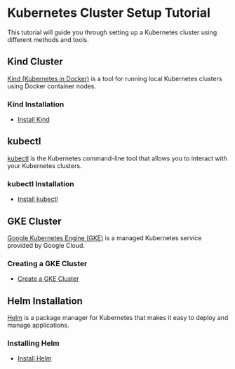 # Kubernetes Cluster Setup Tutorial

This tutorial will guide you through setting up a Kubernetes cluster using different methods and tools.

## Kind Cluster

[Kind (Kubernetes in Docker)](https://kind.sigs.k8s.io/) is a tool for running local Kubernetes clusters using Docker container nodes.

### Kind Installation

- [Install Kind](https://github.com/mashby2022/Kubernetes-troubleshooting-Oreilly/blob/7860ec0a3ca6375f4e48e0dfaabf155cbff28d05/labs/Kind%20setup)


## kubectl

[kubectl](https://kubernetes.io/docs/reference/kubectl/overview/) is the Kubernetes command-line tool that allows you to interact with your Kubernetes clusters.

### kubectl Installation

- [Install kubectl]([#installing-kubectl](https://github.com/mashby2022/Kubernetes-troubleshooting-Oreilly/blob/4b62ffa81d214864714aa089d4761de5a479e437/labs/kubectl%20install.md))

## GKE Cluster

[Google Kubernetes Engine (GKE)](https://cloud.google.com/kubernetes-engine) is a managed Kubernetes service provided by Google Cloud.

### Creating a GKE Cluster

- [Create a GKE Cluster]([#creating-a-gke-cluster](https://github.com/mashby2022/Kubernetes-troubleshooting-Oreilly/blob/4b62ffa81d214864714aa089d4761de5a479e437/labs/GKE%20setup.md))

## Helm Installation

[Helm](https://helm.sh/) is a package manager for Kubernetes that makes it easy to deploy and manage applications.

### Installing Helm

- [Install Helm]([#installing-helm](https://github.com/mashby2022/Kubernetes-troubleshooting-Oreilly/blob/4b62ffa81d214864714aa089d4761de5a479e437/labs/Helm%20install.md))



